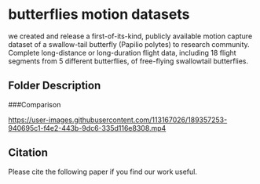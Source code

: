 # butterflies motion datasets

we created and release a first-of-its-kind, publicly available motion capture dataset of a swallow-tail butterfly (Papilio polytes) to research community. Complete long-distance or long-duration flight data, including 18 flight segments from 5 different butterflies, of free-flying swallowtail butterflies.





## Folder Description
###Comparison

https://user-images.githubusercontent.com/113167026/189357253-940695c1-f4e2-443b-9dc6-335d116e8308.mp4





## Citation

Please cite the following paper if you find our work useful.
